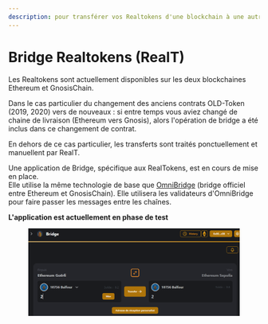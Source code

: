 ```yaml
---
description: pour transférer vos Realtokens d'une blockchain à une autre.
---
```


# Bridge Realtokens (RealT)

Les Realtokens sont actuellement disponibles sur les deux blockchaines Ethereum et GnosisChain.

Dans le cas particulier du changement des anciens contrats OLD-Token (2019, 2020) vers de nouveaux : si entre temps vous aviez changé de chaine de livraison (Ethereum vers Gnosis), alors l'opération de bridge a été inclus dans ce changement de contrat.

En dehors de ce cas particulier, les transferts sont traités ponctuellement et manuellent par RealT.

Une application de Bridge, spécifique aux RealTokens, est en cours de mise en place. \
Elle utilise la même technologie de base que [OmniBridge](https://omnibridge.gnosischain.com/bridge) (bridge officiel entre Ethereum et GnosisChain). Elle utilisera les validateurs d'OmniBridge pour faire passer les messages entre les chaînes.

**L'application est actuellement en phase de test**

<figure><img src="../.gitbook/assets/image (2) (1).png" alt=""><figcaption></figcaption></figure>
